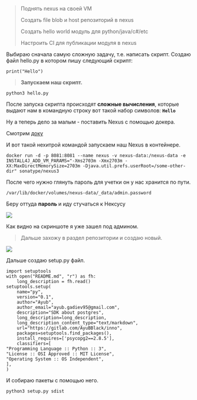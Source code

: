 > Поднять nexus на своей VM
> 
> Создать file blob и host репозиторий в nexus
> 
> Создать hello world модуль для python/java/c#/etc 
> 
> Настроить CI для публикации модуля в nexus
> 

Выбираю сначала самую сложную задачу, т.е. написать скрипт. Создаю файл hello.py в котором пишу следующий скрипт:

`print("Hello")`

> **Запускаем наш скрипт.**

`python3 hello.py `

После запуска скрипта происходят **сложные вычисления**, которые выдают нам в командную строку вот такой набор символов:  **`Hello`**

Ну а теперь дело за малым - поставить Nexus c помощью докера.

Смотрим [доку](https://hub.docker.com/r/sonatype/nexus3/)

И вот такой нехитрой командой запускаем наш Nexus в контейнере.


`docker run -d -p 8081:8081 --name nexus -v nexus-data:/nexus-data -e INSTALL4J_ADD_VM_PARAMS="-Xms2703m -Xmx2703m -XX:MaxDirectMemorySize=2703m -Djava.util.prefs.userRoot=/some-other-dir" sonatype/nexus3`


После чего нужно глянуть пароль для учетки он у нас хранится по пути. 

`/var/lib/docker/volumes/nexus-data/_data/admin.password`

Беру оттуда **пароль** и иду стучаться к Нексусу

![](https://i.imgur.com/Ssqtdzo.png)

Как видно на скриншоте я уже зашел под админом.

> Дальше захожу в раздел репозитории и создаю новый.

![](https://i.imgur.com/mHNOwpw.png)

Дальше создаю setup.py файл.

```
import setuptools
with open("README.md", "r") as fh:
    long_description = fh.read()
setuptools.setup(
    name="py",
    version="0.1",
    author="Ayub",
    author_email="ayub.gadiev95@gmail.com",
    description="SDK about postgres",
    long_description=long_description,
    long_description_content_type="text/markdown",
    url="https://gitlab.com/AyuBBlack/inno",
    packages=setuptools.find_packages(),
    install_requires=['psycopg2==2.8.5'],
    classifiers=[
"Programming Language :: Python :: 3",
"License :: OSI Approved :: MIT License",
"Operating System :: OS Independent",
],
)
```
И собираю пакеты с помощью него.

`python3 setup.py sdist`